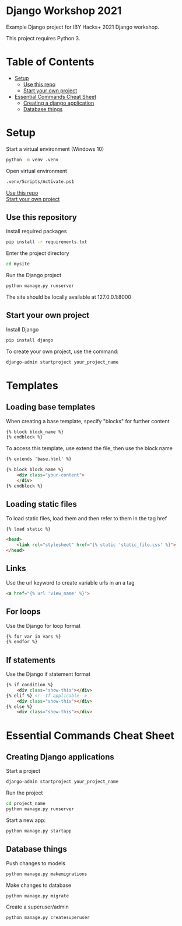 # Django Workshop 2021
Example Django project for IBY Hacks+ 2021 Django workshop.

This project requires Python 3.

# Table of Contents

* [Setup](#Setup)
  * [Use this repo](#Use-this-repository)
  * [Start your own project](#Start-your-own-project)
* [Essential Commands Cheat Sheet](#Essential-Commands-Cheat-Sheet)
  * [Creating a django application](#Creating-django-applications)
  * [Database things](#Database-things)

# Setup

Start a virtual environment (Windows 10)
```bash
python -m venv .venv
```

Open virtual environment
```bash
.venv/Scripts/Activate.ps1
```

[Use this repo](#Use-this-repository)\
[Start your own project](#Start-your-own-project)

## Use this repository

Install required packages
```bash
pip install -r requirements.txt
```

Enter the project directory
```bash
cd mysite
```

Run the Django project
```bash
python manage.py runserver
```

The site should be locally available at 127.0.0.1:8000

## Start your own project

Install Django
```bash
pip install django
```

To create your own project, use the command:
```bash
django-admin startproject your_project_name
```

# Templates

## Loading base templates

When creating a base template, specify "blocks" for further content
```html
{% block block_name %}
{% endblock %}
```

To access this template, use extend the file, then use the block name
```html
{% extends 'base.html' %}

{% block block_name %}
    <div class="your-content">
    </div>
{% endblock %}
```

## Loading static files

To load static files, load them and then refer to them in the tag href
```html
{% load static %}

<head>
    <link rel="stylesheet" href="{% static 'static_file.css' %}">
</head>
```

## Links

Use the url keyword to create variable urls in an a tag
```html
<a href="{% url 'view_name' %}">
```

## For loops

Use the Django for loop format
```html
{% for var in vars %}
{% endfor %}
```

## If statements

Use the Django if statement format
```html
{% if condition %}
    <div class="show-this"></div>
{% elif %} <!--If applicable-->
    <div class="show-this"></div>
{% else %}
    <div class="show-this"></div>
```

# Essential Commands Cheat Sheet

## Creating Django applications

Start a project
```bash
django-admin startproject your_project_name
```

Run the project
```bash
cd project_name
python manage.py runserver
```

Start a new app:
```bash
python manage.py startapp
```

## Database things

Push changes to models
```bash
python manage.py makemigrations
```

Make changes to database
```bash
python manage.py migrate
```

Create a superuser/admin
```bash
python manage.py createsuperuser
```


